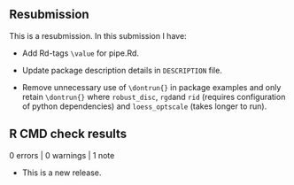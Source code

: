 ## Resubmission

This is a resubmission. In this submission I have:

* Add Rd-tags `\value` for pipe.Rd.

* Update package description details in `DESCRIPTION` file.

* Remove unnecessary use of `\dontrun{}` in package examples and only retain `\dontrun{}`    where `robust_disc`, `rgd`and `rid` (requires configuration of python dependencies) and    `loess_optscale` (takes longer to run).

## R CMD check results

0 errors | 0 warnings | 1 note

* This is a new release.
